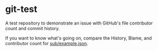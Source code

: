 # git-test

A test repository to demonstrate an issue with GitHub's file contributor count and commit history.

If you want to know what's going on, compare the History, Blame, and contributor count for [sub/example.json](https://github.com/skeggse/git-test/blob/master/sub/example.json).
